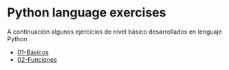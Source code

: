 
# Python language exercises

A continuación algunos ejercicios de nivel básico desarrollados en lenguaje Python

* [01-Básicos](./01%20Básicos)
* [02-Funciones](./02%20Funciones)
